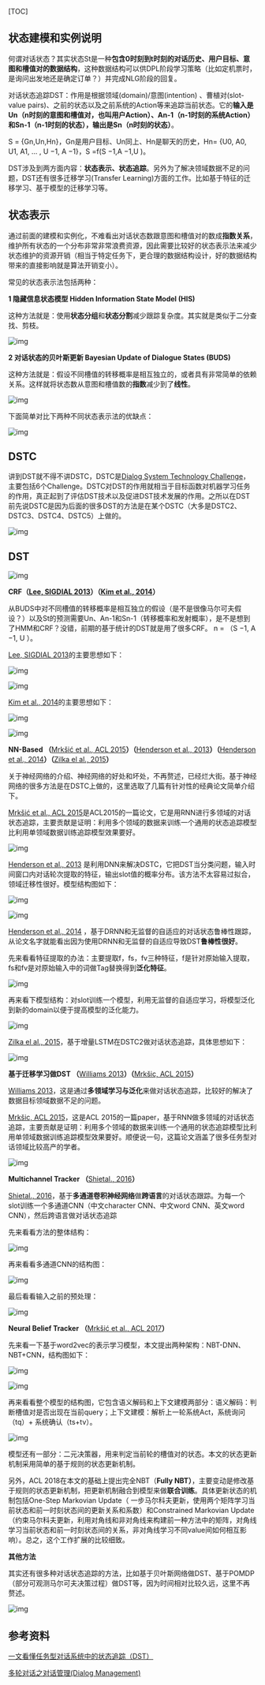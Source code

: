 

[TOC]

## **状态建模和实例说明**

何谓对话状态？其实状态St是一种**包含0时刻到t时刻的对话历史、用户目标、意图和槽值对的数据结构**，这种数据结构可以供DPL阶段学习策略（比如定机票时，是询问出发地还是确定订单？）并完成NLG阶段的回复。

对话状态追踪DST：作用是根据领域(domain)/意图(intention) 、曹植对(slot-value pairs)、之前的状态以及之前系统的Action等来追踪当前状态。它的**输入是Un（n时刻的意图和槽值对，也叫用户Action）、An-1（n-1时刻的系统Action）和Sn-1（n-1时刻的状态），输出是Sn（n时刻的状态）**。

S = {Gn,Un,Hn}，Gn是用户目标、Un同上、Hn是聊天的历史，Hn= {U0, A0, U1, A1, ... , U −1, A −1}，S =f(S −1,A −1,U )。

DST涉及到两方面内容：**状态表示、状态追踪**。另外为了解决领域数据不足的问题，DST还有很多迁移学习(Transfer Learning)方面的工作。比如基于特征的迁移学习、基于模型的迁移学习等。

## **状态表示**

通过前面的建模和实例化，不难看出对话状态数跟意图和槽值对的数成**指数关系**，维护所有状态的一个分布非常非常浪费资源，因此需要比较好的状态表示法来减少状态维护的资源开销（相当于特定任务下，更合理的数据结构设计，好的数据结构带来的直接影响就是算法开销变小）。

常见的状态表示法包括两种：

**1 隐藏信息状态模型 Hidden Information State Model (HIS)**

这种方法就是：使用**状态分组**和**状态分割**减少跟踪复杂度。其实就是类似于二分查找、剪枝。

![img](img/v2-7223d3e7810a72feedcde3ca086f7f4c_b.jpg)



**2 对话状态的贝叶斯更新 Bayesian Update of Dialogue States (BUDS)**

这种方法就是：假设不同槽值的转移概率是相互独立的，或者具有非常简单的依赖关系。这样就将状态数从意图和槽值数的**指数**减少到了**线性**。

![img](img/v2-aeee4aaab99cb6f81418252dda985a12_b.jpg)

下面简单对比下两种不同状态表示法的优缺点：

![img](img/v2-460dd9159c43651dbee5d9b896658e8d_b.jpg)

## **DSTC**

讲到DST就不得不讲DSTC，DSTC是[Dialog System Technology Challenge](https://link.zhihu.com/?target=https%3A//www.microsoft.com/en-us/research/event/dialog-state-tracking-challenge/)，主要包括6个Challenge。DSTC对DST的作用就相当于目标函数对机器学习任务的作用，真正起到了评估DST技术以及促进DST技术发展的作用。之所以在DST前先说DSTC是因为后面的很多DST的方法是在某个DSTC（大多是DSTC2、DSTC3、DSTC4、DSTC5）上做的。

![img](img/v2-7b2f26ae5bd0dee25db9af77cb727d60_b.jpg)

## **DST**

![img](img/v2-b042353e435433ee4b5e21f3be9f9053_b.jpg)

**CRF（[Lee, SIGDIAL 2013](https://link.zhihu.com/?target=http%3A//www.aclweb.org/anthology/W13-4069)）（[Kim et al., 2014](https://link.zhihu.com/?target=http%3A//www.aclweb.org/anthology/W14-4345)）**

从BUDS中对不同槽值的转移概率是相互独立的假设（是不是很像马尔可夫假设？）以及St的预测需要Un、An-1和Sn-1（转移概率和发射概率），是不是想到了HMM和CRF？没错，前期的基于统计的DST就是用了很多CRF。 n = （S −1, A −1, U ）。

[Lee, SIGDIAL 2013](https://link.zhihu.com/?target=http%3A//www.aclweb.org/anthology/W13-4069)的主要思想如下：

![img](img/v2-a524c411eb5711b7bb0d9effff94a824_b.jpg)

![img](img/v2-1d1882e8355d344a577ce6e6d1e63a19_b.jpg)



[Kim et al., 2014](https://link.zhihu.com/?target=http%3A//www.aclweb.org/anthology/W14-4345)的主要思想如下：

![img](img/v2-278c996e8572c8ee50640c7d485f03c0_b.jpg)

![img](img/v2-7846ef5729548e0af180b863d99b9085_b.jpg)

**NN-Based （**[Mrkšić et al., ACL 2015](https://link.zhihu.com/?target=https%3A//arxiv.org/abs/1506.07190)**）（**[Henderson et al., 2013](https://link.zhihu.com/?target=http%3A//www.anthology.aclweb.org/W/W13/W13-4073.pdf)**）（**[Henderson et al., 2014](https://link.zhihu.com/?target=http%3A//svr-ftp.eng.cam.ac.uk/~sjy/papers/htyo14.pdf)**）（**[Zilka el al., 2015](https://link.zhihu.com/?target=https%3A//arxiv.org/abs/1507.03471)**）**

关于神经网络的介绍、神经网络的好处和坏处，不再赘述，已经烂大街。基于神经网络的很多方法是在DSTC上做的，这里选取了几篇有针对性的经典论文简单介绍下。

[Mrkšić et al., ACL 2015](https://link.zhihu.com/?target=https%3A//arxiv.org/abs/1506.07190)是ACL2015的一篇论文，它是用RNN进行多领域的对话状态追踪，主要贡献是证明：利用多个领域的数据来训练一个通用的状态追踪模型比利用单领域数据训练追踪模型效果要好。

![img](img/v2-6d8a28840e398f6fe35f26a1abb1f895_b.jpg)



[Henderson et al., 2013](https://link.zhihu.com/?target=http%3A//www.anthology.aclweb.org/W/W13/W13-4073.pdf) 是利用DNN来解决DSTC，它把DST当分类问题，输入时间窗口内对话轮次提取的特征，输出slot值的概率分布。该方法不太容易过拟合，领域迁移性很好。模型结构图如下：

![img](img/v2-de27cf61315d9557be292f4d2a01c0ca_b.jpg)

![img](img/v2-12446cb85c6230fd40dfdbd20cd5fc76_b.jpg)



[Henderson et al., 2014](https://link.zhihu.com/?target=http%3A//svr-ftp.eng.cam.ac.uk/~sjy/papers/htyo14.pdf) ，基于DRNN和无监督的自适应的对话状态鲁棒性跟踪，从论文名字就能看出因为使用DRNN和无监督的自适应导致DST**鲁棒性很好**。

先来看看特征提取的办法：主要提取f，fs，fv三种特征，f是针对原始输入提取，fs和fv是对原始输入中的词做Tag替换得到**泛化特征**。

![img](img/v2-8d683b018170a106d44e791e3a0b411c_b.jpg)

再来看下模型结构：对slot训练一个模型，利用无监督的自适应学习，将模型泛化到新的domain以便于提高模型的泛化能力。

![img](img/v2-2da704b4e1d934c31c247be3080fe338_b.jpg)



[Zilka el al., 2015](https://link.zhihu.com/?target=https%3A//arxiv.org/abs/1507.03471)，基于增量LSTM在DSTC2做对话状态追踪，具体思想如下：

![img](img/v2-41efad4fa589c88a5c09705729eee471_b.jpg)



**基于迁移学习做DST （**[Williams 2013](https://link.zhihu.com/?target=http%3A//www.aclweb.org/anthology/W13-4068)**）（**[Mrkšic, ACL 2015](https://link.zhihu.com/?target=https%3A//arxiv.org/abs/1506.07190)**）**

[Williams 2013](https://link.zhihu.com/?target=http%3A//www.aclweb.org/anthology/W13-4068)，这是通过**多领域学习与泛化**来做对话状态追踪，比较好的解决了数据目标领域数据不足的问题。

[Mrkšic, ACL 2015](https://link.zhihu.com/?target=https%3A//arxiv.org/abs/1506.07190)，这是ACL 2015的一篇paper，基于RNN做多领域的对话状态追踪，主要贡献是证明：利用多个领域的数据来训练一个通用的状态追踪模型比利用单领域数据训练追踪模型效果要好。顺便说一句，这篇论文涵盖了很多任务型对话领域比较高产的学者。

![img](img/v2-a897c4465d2db75fbb5d6e77b7a5beda_b.jpg)



**Multichannel Tracker （**[Shietal., 2016](https://link.zhihu.com/?target=https%3A//arxiv.org/abs/1701.06247)**）**

[Shietal., 2016](https://link.zhihu.com/?target=https%3A//arxiv.org/abs/1701.06247)，基于**多通道卷积神经网络**做**跨语言**的对话状态跟踪。为每一个slot训练一个多通道CNN（中文character CNN、中文word CNN、英文word CNN），然后跨语言做对话状态追踪

先来看看方法的整体结构：

![img](img/v2-d3cfffb029db8a3df160b7513229a650_b.jpg)



再来看看多通道CNN的结构图：

![img](img/v2-ab0cf42056bce39c2c8916e0e2ffda4a_b.jpg)



最后看看输入之前的预处理：

![img](img/v2-b9c364bd7635d5b47ef7a0a66d704c59_b.jpg)

**Neural Belief Tracker （**[Mrkšić et al., ACL 2017](https://link.zhihu.com/?target=https%3A//arxiv.org/abs/1606.03777)**）**

先来看一下基于word2vec的表示学习模型，本文提出两种架构：NBT-DNN、NBT+CNN，结构图如下：

![img](img/v2-f0eea905e5b6bca825efc557a9719ea3_b.jpg)

![img](img/v2-f1c4e96a063810f679f7387ea466384b_b.jpg)

再来看看整个模型的结构图，它包含语义解码和上下文建模两部分：语义解码：判断槽值对是否出现在当前query；上下文建模：解析上一轮系统Act，系统询问（tq）+ 系统确认（ts+tv）。

![img](img/v2-82a3fc1af8fb391283a882fc1064c2a4_b.jpg)



模型还有一部分：二元决策器，用来判定当前轮的槽值对的状态。本文的状态更新机制采用简单的基于规则的状态更新机制。

另外，ACL 2018在本文的基础上提出完全NBT（**Fully NBT）**，主要变动是修改基于规则的状态更新机制，把更新机制融合到模型来做**联合训练**。具体更新状态的机制包括One-Step Markovian Update（ 一步马尔科夫更新，使用两个矩阵学习当前状态和前一时刻状态间的更新关系和系数）和Constrained Markovian Update（约束马尔科夫更新，利用对角线和非对角线来构建前一种方法中的矩阵，对角线学习当前状态和前一时刻状态间的关系，非对角线学习不同value间如何相互影响）。总之，这个工作扩展的比较细致。



**其他方法**

其实还有很多种对话状态追踪的方法，比如基于贝叶斯网络做DST、基于POMDP（部分可观测马尔可夫决策过程）做DST等，因为时间相对比较久远，这里不再赘述。

![img](img/v2-c3a3e629d6c3328242a97e8f111ba261_b.jpg)



## 参考资料

[一文看懂任务型对话系统中的状态追踪（DST）](https://zhuanlan.zhihu.com/p/51476362)

[多轮对话之对话管理(Dialog Management)](https://zhuanlan.zhihu.com/p/32716205)

